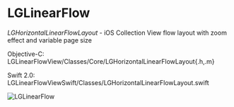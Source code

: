 # LGLinearFlow
*LGHorizontalLinearFlowLayout* - iOS Collection View flow layout with zoom effect and variable page size

Objective-C: LGLinearFlowView/Classes/Core/LGHorizontalLinearFlowLayout{.h,.m}

Swift 2.0: LGLinearFlowViewSwift/Classes/LGHorizontalLinearFlowLayout.swift

![LGLinearFlow](http://lukagabric.com/wp-content/uploads/2015/09/paging-collection-view-e1441139847381.png)
